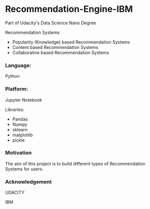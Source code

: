 # Recommendation-Engine-IBM

Part of Udacity's Data Science Nano Degree

Recommendation Systems

* Popularity (Knowledge) based Recommendation Systems
* Content based Recommendation Systems
* Collaborative based Recommendation Systems


### Language:
Python

### Platform: 
Jupyter Notebook

Libraries:
* Pandas
* Numpy
* sklearn
* matplotlib
* pickle

### Motivation

The aim of this project is to build different types of Recommendation Systems for users.


### Acknowledgement 
UDACITY

IBM

